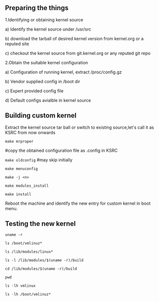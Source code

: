 ## Preparing the things

1.Identifying or obtaining kernel source

a) Identify the kernel source under /usr/src 

b) download the tarball of desired kernel version from kernel.org or a reputed site

c) checkout the kernel source from git.kernel.org or any reputed git repo

2.Obtain the suitable kernel configuration

a) Configuration of running kernel, extract /proc/config.gz

b) Vendor supplied config in /boot dir

c) Expert provided config file

d) Default configs avialble in kernel source

## Building custom kernel

Extract the kernel source tar ball or switch to existing source,let's call it as KSRC from now onwards

`make mrproper`

#copy the obtained configuration file as .config in KSRC

`make oldconfig`    #may skip initially

`make menuconfig`

`make -j <n>`

`make modules_install`

`make install`

Reboot the machine and identify the new entry for custom kernel in boot menu.

## Testing the new kernel

`uname -r`

`ls /boot/vmlinuz*`

`ls /lib/modules/linux*`

`ls -l /lib/modules/$(uname -r)/build`

`cd /lib/modules/$(uname -r)/build`

`pwd`

`ls -lh vmlinux`

`ls -lh /boot/vmlinuz*`

